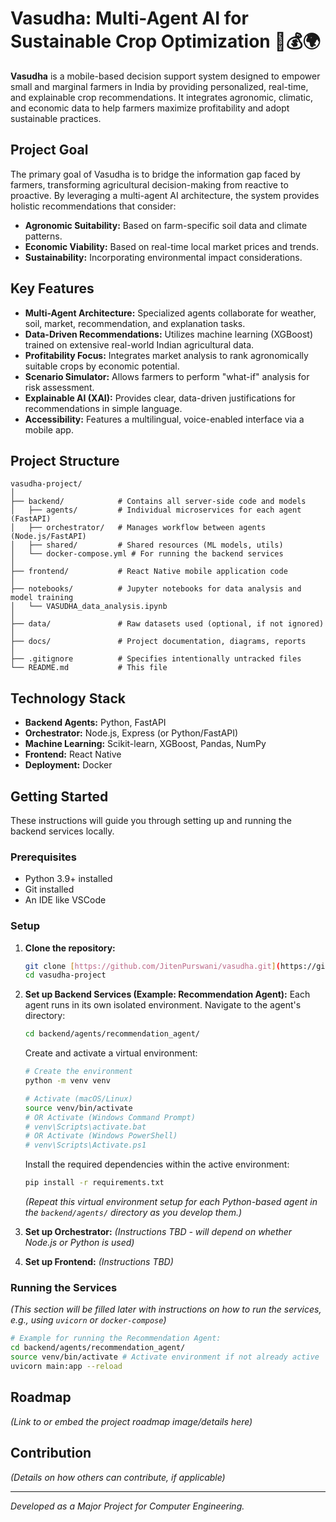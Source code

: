 # Vasudha: Multi-Agent AI for Sustainable Crop Optimization 🌿💰🌍

**Vasudha** is a mobile-based decision support system designed to empower small and marginal farmers in India by providing personalized, real-time, and explainable crop recommendations. It integrates agronomic, climatic, and economic data to help farmers maximize profitability and adopt sustainable practices.

## Project Goal

The primary goal of Vasudha is to bridge the information gap faced by farmers, transforming agricultural decision-making from reactive to proactive. By leveraging a multi-agent AI architecture, the system provides holistic recommendations that consider:
* **Agronomic Suitability:** Based on farm-specific soil data and climate patterns.
* **Economic Viability:** Based on real-time local market prices and trends.
* **Sustainability:** Incorporating environmental impact considerations.

## Key Features

* **Multi-Agent Architecture:** Specialized agents collaborate for weather, soil, market, recommendation, and explanation tasks.
* **Data-Driven Recommendations:** Utilizes machine learning (XGBoost) trained on extensive real-world Indian agricultural data.
* **Profitability Focus:** Integrates market analysis to rank agronomically suitable crops by economic potential.
* **Scenario Simulator:** Allows farmers to perform "what-if" analysis for risk assessment.
* **Explainable AI (XAI):** Provides clear, data-driven justifications for recommendations in simple language.
* **Accessibility:** Features a multilingual, voice-enabled interface via a mobile app.

## Project Structure

```
vasudha-project/
│
├── backend/            # Contains all server-side code and models
│   ├── agents/         # Individual microservices for each agent (FastAPI)
│   ├── orchestrator/   # Manages workflow between agents (Node.js/FastAPI)
│   ├── shared/         # Shared resources (ML models, utils)
│   └── docker-compose.yml # For running the backend services
│
├── frontend/           # React Native mobile application code
│
├── notebooks/          # Jupyter notebooks for data analysis and model training
│   └── VASUDHA_data_analysis.ipynb
│
├── data/               # Raw datasets used (optional, if not ignored)
│
├── docs/               # Project documentation, diagrams, reports
│
├── .gitignore          # Specifies intentionally untracked files
└── README.md           # This file
```

## Technology Stack

* **Backend Agents:** Python, FastAPI
* **Orchestrator:** Node.js, Express (or Python/FastAPI)
* **Machine Learning:** Scikit-learn, XGBoost, Pandas, NumPy
* **Frontend:** React Native
* **Deployment:** Docker

## Getting Started

These instructions will guide you through setting up and running the backend services locally.

### Prerequisites

* Python 3.9+ installed
* Git installed
* An IDE like VSCode

### Setup

1.  **Clone the repository:**
    ```bash
    git clone [https://github.com/JitenPurswani/vasudha.git](https://github.com/JitenPurswani/vasudha.git)
    cd vasudha-project
    ```

2.  **Set up Backend Services (Example: Recommendation Agent):**
    Each agent runs in its own isolated environment. Navigate to the agent's directory:
    ```bash
    cd backend/agents/recommendation_agent/
    ```
    Create and activate a virtual environment:
    ```bash
    # Create the environment
    python -m venv venv

    # Activate (macOS/Linux)
    source venv/bin/activate
    # OR Activate (Windows Command Prompt)
    # venv\Scripts\activate.bat
    # OR Activate (Windows PowerShell)
    # venv\Scripts\Activate.ps1
    ```
    Install the required dependencies within the active environment:
    ```bash
    pip install -r requirements.txt
    ```
    *(Repeat this virtual environment setup for each Python-based agent in the `backend/agents/` directory as you develop them.)*

3.  **Set up Orchestrator:** *(Instructions TBD - will depend on whether Node.js or Python is used)*

4.  **Set up Frontend:** *(Instructions TBD)*

### Running the Services

*(This section will be filled later with instructions on how to run the services, e.g., using `uvicorn` or `docker-compose`)*

```bash
# Example for running the Recommendation Agent:
cd backend/agents/recommendation_agent/
source venv/bin/activate # Activate environment if not already active
uvicorn main:app --reload
```
## Roadmap

*(Link to or embed the project roadmap image/details here)*

## Contribution

*(Details on how others can contribute, if applicable)*

---
*Developed as a Major Project for Computer Engineering.*